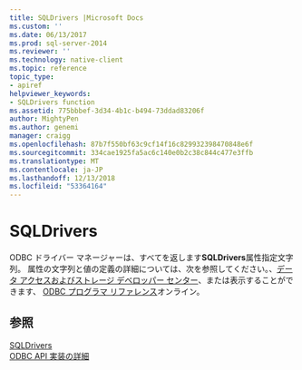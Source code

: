 ```yaml
---
title: SQLDrivers |Microsoft Docs
ms.custom: ''
ms.date: 06/13/2017
ms.prod: sql-server-2014
ms.reviewer: ''
ms.technology: native-client
ms.topic: reference
topic_type:
- apiref
helpviewer_keywords:
- SQLDrivers function
ms.assetid: 775bbbef-3d34-4b1c-b494-73ddad83206f
author: MightyPen
ms.author: genemi
manager: craigg
ms.openlocfilehash: 87b7f550bf63c9cf14f16c829932398470848e6f
ms.sourcegitcommit: 334cae1925fa5ac6c140e0b2c38c844c477e3ffb
ms.translationtype: MT
ms.contentlocale: ja-JP
ms.lasthandoff: 12/13/2018
ms.locfileid: "53364164"
---
```

# <a name="sqldrivers"></a>SQLDrivers
  ODBC ドライバー マネージャーは、すべてを返します**SQLDrivers**属性指定文字列。 属性の文字列と値の定義の詳細については、次を参照してください。、[データ アクセスおよびストレージ デベロッパー センター](https://go.microsoft.com/fwlink/?LinkId=4173)、または表示することができます、 [ODBC プログラマ リファレンス](https://go.microsoft.com/fwlink/?LinkId=45250)オンライン。  
  
## <a name="see-also"></a>参照  
 [SQLDrivers](https://go.microsoft.com/fwlink/?LinkId=59341)   
 [ODBC API 実装の詳細](odbc-api-implementation-details.md)  
  
  
